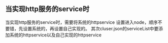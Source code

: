 ## 当实现http服务的service时
当实现http服务的service时，需要将系统的httpservice 设置进入node，顺序不要错，先设置系统的，再设置自己实现的。
其次cluser.json的serviceList中要添加系统的httpservice以及自己实现的httpservice